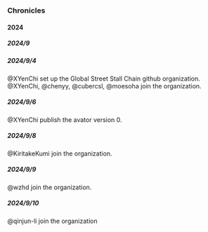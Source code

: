### Chronicles
#### 2024
##### 2024/9   
##### 2024/9/4
@XYenChi set up the Global Street Stall Chain github organization.    
@XYenChi, @chenyy, @cubercsl, @moesoha join the organization.
##### 2024/9/6
@XYenChi publish the avator version 0.   
##### 2024/9/8   
@KiritakeKumi join the organization.   
##### 2024/9/9   
@wzhd join the organization.
##### 2024/9/10   
@qinjun-li join the organization
